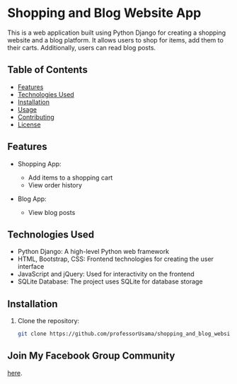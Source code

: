 # Shopping and Blog Website App

This is a web application built using Python Django for creating a shopping website and a blog platform. It allows users to shop for items, add them to their carts. Additionally, users can read blog posts.

## Table of Contents

- [Features](#features)
- [Technologies Used](#technologies-used)
- [Installation](#installation)
- [Usage](#usage)
- [Contributing](#contributing)
- [License](#license)

## Features

- Shopping App:
  - Add items to a shopping cart
  - View order history

- Blog App:
  - View blog posts

## Technologies Used

- Python Django: A high-level Python web framework
- HTML, Bootstrap, CSS: Frontend technologies for creating the user interface
- JavaScript and jQuery: Used for interactivity on the frontend
- SQLite Database: The project uses SQLite for database storage

## Installation

1. Clone the repository:

   ```bash
   git clone https://github.com/professorUsama/shopping_and_blog_website.git

## Join My Facebook Group Community
[here](https://web.facebook.com/groups/python.javascript.react.linux.cpp.programming).
